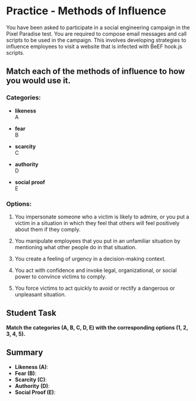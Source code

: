 # Practice - Methods of Influence

You have been asked to participate in a social engineering campaign in the Pixel Paradise test. You are required to compose email messages and call scripts to be used in the campaign. This involves developing strategies to influence employees to visit a website that is infected with BeEF hook.js scripts. 

## Match each of the methods of influence to how you would use it.

### Categories:

- **likeness**  
  A

- **fear**  
  B

- **scarcity**  
  C

- **authority**  
  D

- **social proof**  
  E

### Options:

1. You impersonate someone who a victim is likely to admire, or you put a victim in a situation in which they feel that others will feel positively about them if they comply.

2. You manipulate employees that you put in an unfamiliar situation by mentioning what other people do in that situation.

3. You create a feeling of urgency in a decision-making context.

4. You act with confidence and invoke legal, organizational, or social power to convince victims to comply.

5. You force victims to act quickly to avoid or rectify a dangerous or unpleasant situation.

## Student Task

**Match the categories (A, B, C, D, E) with the corresponding options (1, 2, 3, 4, 5).**

## Summary

- **Likeness (A)**: 
- **Fear (B)**: 
- **Scarcity (C)**: 
- **Authority (D)**: 
- **Social Proof (E)**: 
